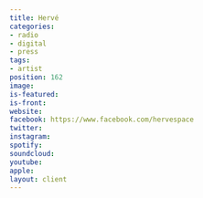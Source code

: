 ```yaml
---
title: Hervé
categories:
- radio
- digital
- press
tags:
- artist
position: 162
image: 
is-featured: 
is-front: 
website: 
facebook: https://www.facebook.com/hervespace
twitter: 
instagram: 
spotify: 
soundcloud: 
youtube: 
apple: 
layout: client
---
```


